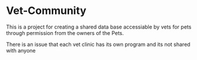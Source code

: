 # Vet-Community

This is a project for creating a shared data base accessiable by vets for pets through permission from the owners of the Pets. 

There is an issue that each vet clinic has its own program and its not shared with anyone 
